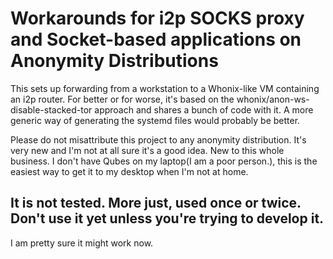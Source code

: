 # Workarounds for i2p SOCKS proxy and Socket-based applications on Anonymity Distributions

This sets up forwarding from a workstation to a Whonix-like VM containing an
i2p router. For better or for worse, it's based on the
whonix/anon-ws-disable-stacked-tor approach and shares a bunch of code with it.
A more generic way of generating the systemd files would probably be better.

Please do not misattribute this project to any anonymity distribution. It's very
new and I'm not at all sure it's a good idea. New to this whole business. I
don't have Qubes on my laptop(I am a poor person.), this is the easiest way to
get it to my desktop when I'm not at home.

## It is **not** tested. More just, used once or twice. Don't use it yet unless you're trying to develop it.

I am pretty sure it might work now.
